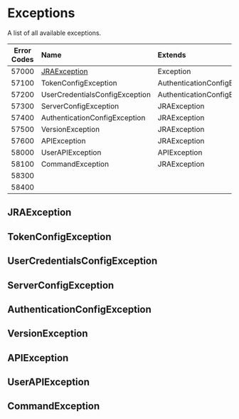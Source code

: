 # Exceptions

A list of all available exceptions.

| Error Codes | Name                           | Extends                       | Behaviors               |
|:-----------:|:-------------------------------|:------------------------------|:------------------------|
| 57000       | [JRAException](JRAException)   | Exception                     |                         |
| 57100       | TokenConfigException           | AuthenticationConfigException |                         |
| 57200       | UserCredentialsConfigException | AuthenticationConfigException |                         |
| 57300       | ServerConfigException          | JRAException                  |                         |
| 57400       | AuthenticationConfigException  | JRAException                  |                         |
| 57500       | VersionException               | JRAException                  |                         |
| 57600       | APIException                   | JRAException                  |                         |
| 58000       | UserAPIException               | APIException                  |                         |
| 58100       | CommandException               | JRAException                  |                         |
| 58300       |                                |                               |                         |
| 58400       |                                |                               |                         |


## JRAException

## TokenConfigException

## UserCredentialsConfigException

## ServerConfigException

## AuthenticationConfigException

## VersionException

## APIException

## UserAPIException

## CommandException
